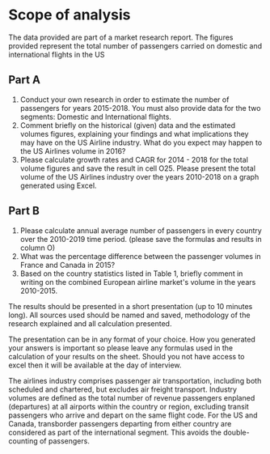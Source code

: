 # Scope of analysis
The data provided are part of a market research report. The figures provided represent the total number of passengers carried on domestic and international flights in the US

## Part A
1. Conduct your own research in order to estimate the number of passengers for years 2015-2018. You must also provide data for the two segments: Domestic and International flights.
2. Comment briefly on the historical (given) data and the estimated volumes figures, explaining your findings and what implications they may have on the US Airline industry. What do you expect may happen to the US Airlines volume in 2016? 
3. Please calculate growth rates and CAGR for 2014 - 2018 for the total volume figures and save the result in cell O25. Please present the total volume of the US Airlines industry over the years 2010-2018 on a graph generated using Excel.
												
## Part B
1. Please calculate annual average number of passengers in every country over the 2010-2019 time period. (please save the formulas and results in column O)
2. What was the percentage difference between the passenger volumes in France and Canada in 2015?
3. Based on the country statistics listed in Table 1, briefly comment in writing on the combined European airline market's volume in the years 2010-2015.

The results should be presented in a short presentation (up to 10 minutes long). All sources used should be named and saved, methodology of the research explained and all calculation presented. 

The presentation can be in any format of your choice. How you generated your answers is important so please leave any formulas used in the calculation of your results on the sheet. Should you not have access to excel then it will be available at the day of interview. 

The airlines industry comprises passenger air transportation, including both scheduled and chartered, but excludes air freight transport. Industry volumes are defined as the total number of revenue passengers enplaned (departures) at all airports within the country or region, excluding transit passengers who arrive and depart on the same flight code. For the US and Canada, transborder passengers departing from either country are considered as part of the international segment. This avoids the double-counting of passengers. 													
													
													
													
